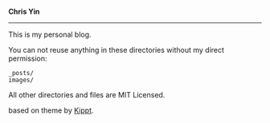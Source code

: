 **Chris Yin**

---

This is my personal blog. 

You can not reuse anything in these directories without my direct permission:

```
_posts/   
images/
```

All other directories and files are MIT Licensed.


based on theme by [Kippt](blog.sendtoinc.com).